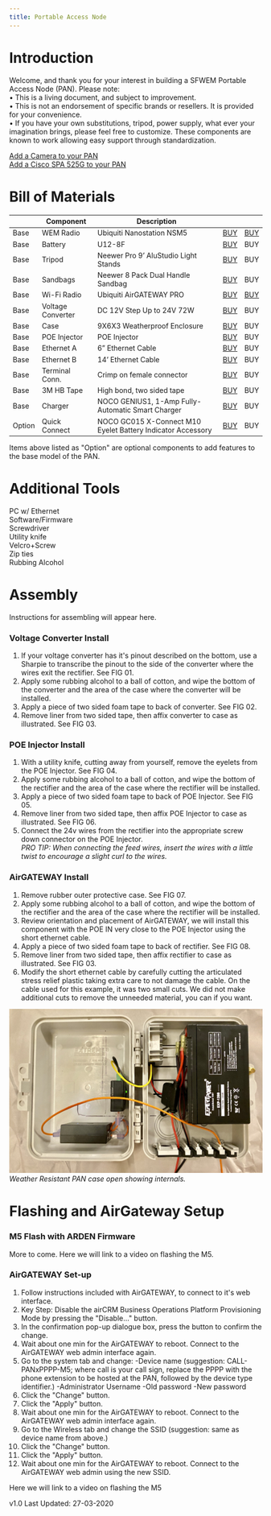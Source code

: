 ```yaml
---
title: Portable Access Node
---
```

# Introduction
Welcome, and thank you for your interest in building a SFWEM Portable Access Node (PAN). Please note:<br>
•	This is a living document, and subject to improvement.<br>
•	This is not an endorsement of specific brands or resellers. It is provided for your convenience.<br>
•	If you have your own substitutions, tripod, power supply, what ever your imagination brings, please feel free to customize. These components are known to work allowing easy support through standardization.<br>

[Add a Camera to your PAN](PAN_Camera.md)<BR>
[Add a Cisco SPA 525G to your PAN](PAN_Cisco_Phone_SPA_525G2.md)<BR>

# Bill of Materials

|        | Component | Description |     |     |
| ------ | --------- | ----------- | --- | --- |
| Base   | WEM Radio| Ubiquiti Nanostation NSM5 |[BUY](https://www.amazon.com/dp/B00HXT8KJ4?ref=ppx_pop_mob_ap_share)|[BUY](https://www.balticnetworks.com/manufacturers/ubiquiti/ubiquiti-nanostation-m5-airmax-us-ca)|BUY|
| Base   | Battery | U12-8F | [BUY](https://www.amazon.com/APC-Battery-Replacement-BE650G1-RBC17/dp/B0002QLDLC/ref=ac_session_sims_23_2/139-1729255-5161352?_encoding=UTF8&pd_rd_i=B0002QLDLC&pd_rd_r=bbc8bd7b-29ce-418a-bc0e-0a2eabab45bb&pd_rd_w=0NRNf&pd_rd_wg=KKqOX&pf_rd_p=77a86a8c-20b5-42ee-b876-2528db9dcaf2&pf_rd_r=PWAH6TQWMP7FHSVA3X6P&psc=1&refRID=PWAH6TQWMP7FHSVA3X6P) |BUY|BUY|
| Base   | Tripod | Neewer Pro 9’ AluStudio Light Stands |[BUY](https://www.amazon.com/dp/B00UWDD0AW/ref=cm_sw_r_cp_api_i_FZnpEb2Q2FSBQ)|BUY|BUY|
| Base   | Sandbags | Neewer 8 Pack Dual Handle Sandbag |[BUY](https://www.amazon.com/gp/product/B01HM8KS72/ref=ppx_yo_dt_b_asin_title_o03_s00?ie=UTF8&psc=1)|BUY|BUY|
| Base   | Wi-Fi Radio | Ubiquiti AirGATEWAY PRO      |[BUY](https://www.amazon.com/dp/B017B00ZCO/ref=cm_sw_r_cp_api_i_PXnpEb9NNP43R)|[BUY](https://www.adorama.com/ubagproins.html?gclid=EAIaIQobChMIgJjb9t6C6AIVF9tkCh0EqgVQEAkYAiABEgIcbPD_BwE&utm_source=adl-gbase)| BUY |
| Base   | Voltage Converter | DC 12V Step Up to 24V 72W     |[BUY](https://www.amazon.com/dp/B07XBWHR56?ref=ppx_pop_mob_ap_share) | BUY | BUY |
| Base   | Case | 9X6X3 Weatherproof Enclosure      |[BUY](https://www.amazon.com/dp/B07FY224LW/ref=cm_sw_r_cp_api_i_DVnpEbDAZEAK8) | BUY | BUY |
| Base   | POE Injector |  POE Injector     |[BUY](https://www.amazon.com/dp/B005HIS408/ref=cm_sw_r_cp_api_i_20npEb9STFQNE)| BUY | BUY |
| Base   | Ethernet A | 6” Ethernet Cable     |[BUY](https://www.monoprice.com/product?p_id=29474)| BUY | BUY |
| Base   | Ethernet B | 14’ Ethernet Cable     |[BUY](https://www.monoprice.com/product?p_id=29474)| BUY | BUY |
| Base   | Terminal Conn. | Crimp on female connector    |[BUY](https://www.acehardware.com/departments/lighting-and-electrical/boxes-fittings-and-conduit/lugs/33648) | BUY | BUY |
| Base   | 3M HB Tape | High bond, two sided tape     |[BUY](https://www.acehardware.com/departments/home-and-decor/office-supplies/tape/9039587) | BUY | BUY |
| Base   | Charger | NOCO GENIUS1, 1-Amp Fully-Automatic Smart Charger |[BUY](https://www.amazon.com/gp/product/B07W46BX31/ref=ppx_od_dt_b_asin_title_s00?ie=UTF8&psc=1) | BUY |
| Option | Quick Connect | NOCO GC015 X-Connect M10 Eyelet Battery Indicator Accessory |[BUY](https://www.amazon.com/gp/product/B009MI9JMG/ref=ppx_yo_dt_b_asin_title_o04_s00?ie=UTF8&psc=1)| BUY | BUY |





Items above listed as "Option" are optional components to add features to the base model of the PAN.


# Additional Tools

PC w/ Ethernet<BR>
Software/Firmware<BR>
Screwdriver<BR>
Utility knife<BR>
Velcro+Screw<BR>
Zip ties<BR>
Rubbing Alcohol<BR>


# Assembly

Instructions for assembling will appear here.<BR>

### Voltage Converter Install

1. If your voltage converter has it's pinout described on the bottom, use a Sharpie to transcribe the pinout to the side of the converter where the wires exit the rectifier. See FIG 01.
2. Apply some rubbing alcohol to a ball of cotton, and wipe the bottom of the converter and the area of the case where the converter will be installed.
3. Apply a piece of two sided foam tape to back of converter. See FIG 02.
4. Remove liner from two sided tape, then affix converter to case as illustrated. See FIG 03.

### POE Injector Install

1. With a utility knife, cutting away from yourself, remove the eyelets from the POE Injector. See FIG 04.
2. Apply some rubbing alcohol to a ball of cotton, and wipe the bottom of the rectifier and the area of the case where the rectifier will be installed.
3. Apply a piece of two sided foam tape to back of POE Injector. See FIG 05.
4. Remove liner from two sided tape, then affix POE Injector to case as illustrated. See FIG 06.
5. Connect the 24v wires from the rectifier into the appropriate screw down connector on the POE Injector.<BR>
  <I>PRO TIP: When connecting the feed wires, insert the wires with a little twist to encourage a slight curl to the wires.</I>

### AirGATEWAY Install

1. Remove rubber outer protective case. See FIG 07.
2. Apply some rubbing alcohol to a ball of cotton, and wipe the bottom of the rectifier and the area of the case where the rectifier will be installed.
3. Review orientation and placement of AirGATEWAY, we will install this component with the POE IN very close to the POE Injector using the short ethernet cable.
4. Apply a piece of two sided foam tape to back of rectifier. See FIG 08.
5. Remove liner from two sided tape, then affix rectifier to case as illustrated. See FIG 03.
6. Modify the short ethernet cable by carefully cutting the articulated stress relief plastic taking extra care to not damage the cable. On the cable used for this example, it was two small cuts. We did not make additional cuts to remove the unneeded material, you can if you want.



![screenshot](PAN_v01.jpg)<BR>
*Weather Resistant PAN case open showing internals.*

# Flashing and AirGateway Setup

### M5 Flash with ARDEN Firmware

More to come. Here we will link to a video on flashing the M5.

### AirGATEWAY Set-up

1. Follow instructions included with AirGATEWAY, to connect to it's web interface.
2. Key Step: Disable the airCRM Business Operations Platform Provisioning Mode by pressing the "Disable..." button.
3. In the confirmation pop-up dialogue box, press the button to confirm the change.
4. Wait about one min for the AirGATEWAY to reboot. Connect to the AirGATEWAY web admin interface again.
5. Go to the system tab and change:
  -Device name (suggestion: CALL-PANxPPPP-M5; where call is your call sign, replace the PPPP with the phone extension to be hosted at the PAN, followed by the device type identifier.)
  -Administrator Username
  -Old password
  -New password
6. Click the "Change" button.
7. Click the "Apply" button.
8. Wait about one min for the AirGATEWAY to reboot. Connect to the AirGATEWAY web admin interface again.
9. Go to the Wireless tab and change the SSID (suggestion: same as device name from above.)
10. Click the "Change" button.
11. Click the "Apply" button.
12. Wait about one min for the AirGATEWAY to reboot. Connect to the AirGATEWAY web admin using the new SSID.

Here we will link to a video on flashing the M5

v1.0 Last Updated: 27-03-2020
